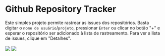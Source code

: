 # Github Repository Tracker
Este simples projeto permite rastrear as issues dos repositórios. Basta digitar o `nome de usuário`/`projeto`, pressionar `Enter` ou clicar no botão "+" e esperar o repositório ser adicionado à lista de rastreamento. Para ver a lista de issues, clique em "Detalhes".<br /><br />
<img src="https://raw.githubusercontent.com/DiegoVictor/github-repository-tracker/master/screenshoots/repositories.png" />
<img src="https://raw.githubusercontent.com/DiegoVictor/github-repository-tracker/master/screenshoots/issues.png" />

